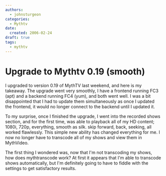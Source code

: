 ```yaml
---
authors:
  - johnsturgeon
categories:
  - Mythtv
date:
  created: 2006-02-24
draft: true
tags:
  - mythtv
---
```


# Upgrade to Mythtv 0.19 (smooth)

I upgraded to version 0.19 of MythTV last weekend, and here is my takeaway. The upgrade went very smoothly, I have a frontend running FC3 (apt) and a backend running FC4 (yum), and both went well. I was a bit disappointed that I had to update them simultaneously as once I updated the frontend, it would no longer connect to the backend until I updated it.  
  
To my surprise, once I finished the upgrade, I went into the recorded shows section, and for the first time, was able to playback all of my HD content; 1080i, 720p, everything, smooth as silk. skip forward, back, seeking, all worked flawlessly. This simple new ability has changed everything for me. I now no longer have to transcode all of my shows and view them in MythVideo.  
  
The first thing I wondered was, now that I'm not transcoding my shows, how does mythtranscode work? At first it appears that I'm able to transcode shows automatically, but I'm definitely going to have to fiddle with the settings to get satisfactory results.  
  
